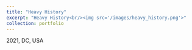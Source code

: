 ```yaml
---
title: "Heavy History"
excerpt: "Heavy History<br/><img src='/images/heavy_history.png'>"
collection: portfolio
---
```


2021, DC, USA
